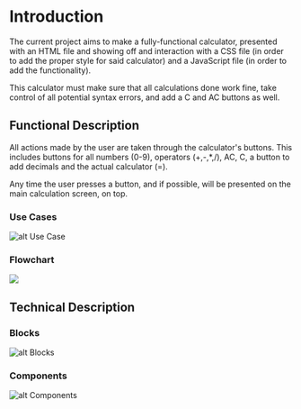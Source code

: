 # Introduction

The current project aims to make a fully-functional calculator, presented with an HTML file and showing off and interaction with a CSS file (in order to add the proper style for said calculator) and a JavaScript file (in order to add the functionality). 

This calculator must make sure that all calculations done work fine, take control of all potential syntax errors, and add a C and AC buttons as well.

## Functional Description

All actions made by the user are taken through the calculator's buttons. This includes buttons for all numbers (0-9), operators (+,-,*,/), AC, C, a button to add decimals and the actual calculator (=). 

Any time the user presses a button, and if possible, will be presented on the main calculation screen, on top. 

### Use Cases

![alt Use Case](/images/use-case.png)

### Flowchart

![](/images/flowchart.png)

## Technical Description

### Blocks

![alt Blocks](/images/blocks.png)

### Components

![alt Components](/images/component.png)
